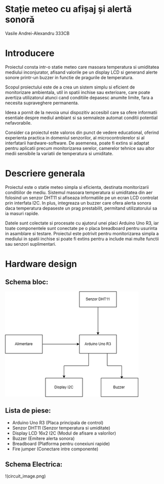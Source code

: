 # Stație meteo cu afișaj și alertă sonoră

Vasile Andrei-Alexandru 333CB

# Introducere

Proiectul consta intr-o statie meteo care masoara temperatura si umiditatea mediului inconjurator, afisand valorile pe un display LCD si generand alerte sonore printr-un buzzer in functie de pragurile de temperatura.

Scopul proiectului este de a crea un sistem simplu si eficient de monitorizare ambientala, util in spatii inchise sau exterioare, care poate avertiza utilizatorul atunci cand conditiile depasesc anumite limite, fara a necesita supraveghere permanenta.

Ideea a pornit de la nevoia unui dispozitiv accesibil care sa ofere informatii esentiale despre mediul ambiant si sa semnaleze automat conditii potential nefavorabile.

Consider ca proiectul este valoros din punct de vedere educational, oferind experienta practica in domeniul senzorilor, al microcontrolerelor si al interfatarii hardware-software. De asemenea, poate fi extins si adaptat pentru aplicatii precum monitorizarea serelor, camerelor tehnice sau altor medii sensibile la variatii de temperatura si umiditate.

# Descriere generala
Proiectul este o statie meteo simpla si eficienta, destinata monitorizarii conditiilor de mediu. Sistemul masoara temperatura si umiditatea din aer folosind un senzor DHT11 si afiseaza informatiile pe un ecran LCD controlat prin interfata I2C. In plus, integreaza un buzzer care ofera alerta sonora daca temperatura depaseste un prag prestabilit, permitand utilizatorului sa ia masuri rapide.

Datele sunt colectate si procesate cu ajutorul unei placi Arduino Uno R3, iar toate componentele sunt conectate pe o placa breadboard pentru usurinta in asamblare si testare. Proiectul este potrivit pentru monitorizarea simpla a mediului in spatii inchise si poate fi extins pentru a include mai multe functii sau senzori suplimentari.

# Hardware design

## Schema bloc:
![Schema bloc](schema.png)

## Lista de piese:
-	Arduino Uno R3	(Placa principala de control)
-	Senzor DHT11	(Senzor temperatura si umiditate)
-	Display LCD 16x2 I2C	(Modul de afisare a valorilor)
- Buzzer	(Emitere alerta sonora)
-	Breadboard	(Platforma pentru conexiuni rapide)
-	Fire jumper 	(Conectare intre componente)

## Schema Electrica:

!(circuit_image.png)
